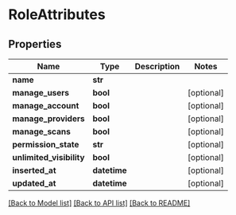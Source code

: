 # RoleAttributes

## Properties
Name | Type | Description | Notes
------------ | ------------- | ------------- | -------------
**name** | **str** |  | 
**manage_users** | **bool** |  | [optional] 
**manage_account** | **bool** |  | [optional] 
**manage_providers** | **bool** |  | [optional] 
**manage_scans** | **bool** |  | [optional] 
**permission_state** | **str** |  | [optional] 
**unlimited_visibility** | **bool** |  | [optional] 
**inserted_at** | **datetime** |  | [optional] 
**updated_at** | **datetime** |  | [optional] 

[[Back to Model list]](../README.md#documentation-for-models) [[Back to API list]](../README.md#documentation-for-api-endpoints) [[Back to README]](../README.md)

